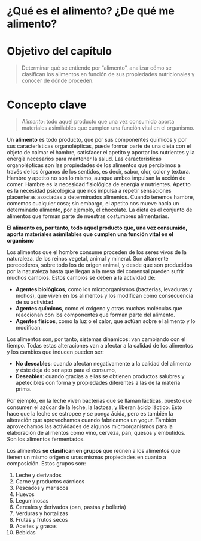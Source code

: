 # ¿Qué es el alimento? ¿De qué me alimento?

# Objetivo del capítulo

> Determinar qué se entiende por “alimento”, analizar cómo se clasifican los alimentos en función de sus propiedades nutricionales y conocer de dónde proceden.

# Concepto clave

> _Alimento_: todo aquel producto que una vez consumido aporta materiales asimilables que cumplen una función vital en el organismo.

Un **alimento** es todo producto, que por sus componentes químicos y por sus características organolépticas, puede formar parte de una dieta con el objeto de calmar el hambre, satisfacer el apetito y aportar los nutrientes y la energía necesarios para mantener la salud. Las características organolépticas son las propiedades de los alimentos que percibimos a través de los órganos de los sentidos, es decir, sabor, olor, color y textura. Hambre y apetito no son lo mismo, aunque ambos impulsan la acción de comer. Hambre es la necesidad fisiológica de energía y nutrientes. Apetito es la necesidad psicológica que nos impulsa a repetir sensaciones placenteras asociadas a determinados alimentos. Cuando tenemos hambre, comemos cualquier cosa; sin embargo, el apetito nos mueve hacia un determinado alimento, por ejemplo, el chocolate. La dieta es el conjunto de alimentos que forman parte de nuestras costumbres alimentarias.

**El alimento es, por tanto, todo aquel producto que, una vez consumido, aporta materiales asimilables que cumplen una función vital en el organismo**

Los alimentos que el hombre consume proceden de los seres vivos de la naturaleza, de los reinos vegetal, animal y mineral. Son altamente perecederos, sobre todo los de origen animal, y desde que son producidos por la naturaleza hasta que llegan a la mesa del comensal pueden sufrir muchos cambios. Estos cambios se deben a la actividad de:

*   **Agentes biológicos**, como los microorganismos (bacterias, levaduras y mohos), que viven en los alimentos y los modifican como consecuencia de su actividad.
*   **Agentes químicos**, como el oxígeno y otras muchas moléculas que reaccionan con los componentes que forman parte del alimento.
*   **Agentes físicos**, como la luz o el calor, que actúan sobre el alimento y lo modifican.

Los alimentos son, por tanto, sistemas dinámicos: van cambiando con el tiempo. Todas estas alteraciones van a afectar a la calidad de los alimentos y los cambios que inducen pueden ser:

*   **No deseables**: cuando afectan negativamente a la calidad del alimento y éste deja de ser apto para el consumo,
*   **Deseables**: cuando gracias a ellas se obtienen productos salubres y apetecibles con forma y propiedades diferentes a las de la materia prima.

Por ejemplo, en la leche viven bacterias que se llaman lácticas, puesto que consumen el azúcar de la leche, la lactosa, y liberan ácido láctico. Esto hace que la leche se estropee y se ponga ácida, pero es también la alteración que aprovechamos cuando fabricamos un yogur. También aprovechamos las actividades de algunos microorganismos para la elaboración de alimentos como vino, cerveza, pan, quesos y embutidos. Son los alimentos fermentados.

Los alimentos **se clasifican en grupos** que reúnen a los alimentos que tienen un mismo origen o unas mismas propiedades en cuanto a composición. Estos grupos son:

1.  Leche y derivados
2.  Carne y productos cárnicos
3.  Pescados y mariscos
4.  Huevos
5.  Leguminosas
6.  Cereales y derivados (pan, pastas y bollería)
7.  Verduras y hortalizas
8.  Frutas y frutos secos
9.  Aceites y grasas
10.  Bebidas